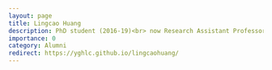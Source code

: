 ```yaml
---
layout: page
title: Lingcao Huang
description: PhD student (2016-19)<br> now Research Assistant Professor at The Chinese University of Hong Kong
importance: 0
category: Alumni
redirect: https://yghlc.github.io/lingcaohuang/
---
```

